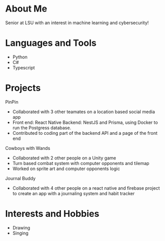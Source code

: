 # About Me
Senior at LSU with an interest in machine learning and cybersecurity!

# Languages and Tools
- Python
- C#
- Typescript

# Projects

PinPin
- Collaborated with 3 other teamates on a location based social media app
- Front end: React Native  Backend: NestJS and Prisma, using Docker to run the Postgress database.
- Contributed to coding part of the backend API and a page of the front end

Cowboys with Wands
- Collaborated with 2 other people on a Unity game
- Turn based combat system with computer opponents and tilemap
- Worked on sprite art and computer opponents logic

Journal Buddy
- Collaborated with 4 other people on a react native and firebase project to create an app with a journaling system and habit tracker

# Interests and Hobbies
- Drawing
- Singing
<!--
**yuki-scribbles/yuki-scribbles** is a ✨ _special_ ✨ repository because its `README.md` (this file) appears on your GitHub profile.

Here are some ideas to get you started:

- 🔭 I’m currently working on ...
- 🌱 I’m currently learning ...
- 👯 I’m looking to collaborate on ...
- 🤔 I’m looking for help with ...
- 💬 Ask me about ...
- 📫 How to reach me: ...
- 😄 Pronouns: ...
- ⚡ Fun fact: ...
-->
